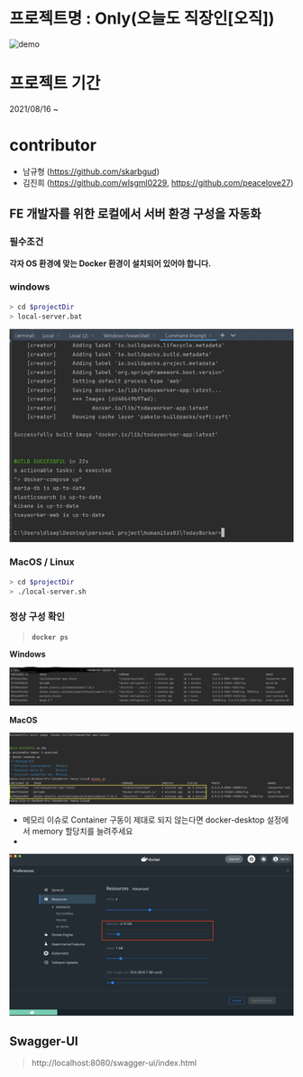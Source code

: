 <h1><strong>프로젝트명 : Only(오늘도 직장인[오직])</strong></h1>

![demo](https://user-images.githubusercontent.com/54926902/148981787-80d0d5c4-38f4-4297-8b8e-1902785031c4.gif)

# 프로젝트 기간

2021/08/16 ~

# contributor

- 남규형 (https://github.com/skarbgud)
- 김진희 (https://github.com/wlsgml0229, https://github.com/peacelove27)

## FE 개발자를 위한 로컬에서 서버 환경 구성을 자동화

### 필수조건

**각자 OS 환경에 맞는 Docker 환경이 설치되어 있어야 합니다.**

### windows

```bash
> cd $projectDir
> local-server.bat
```

![](./image/windows-local-server-1.jpg)

### MacOS / Linux

```bash
> cd $projectDir
> ./local-server.sh
```

### 정상 구성 확인

> **```docker ps```**

**Windows**

![](./image/docker-ps-windows.jpg)

**MacOS**

![](./image/mac-docker-ps.png)

* 메모리 이슈로 Container 구동이 제대로 되지 않는다면 docker-desktop 설정에서 memory 할당치를 늘려주세요
* 
![](./image/macos-docker-desktop-config.png)

## Swagger-UI

> http://localhost:8080/swagger-ui/index.html
